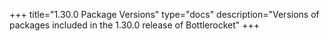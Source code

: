 +++
title="1.30.0 Package Versions"
type="docs"
description="Versions of packages included in the 1.30.0 release of Bottlerocket"
+++
